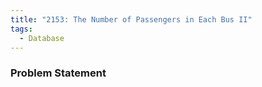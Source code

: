 ```yaml
---
title: "2153: The Number of Passengers in Each Bus II"
tags:
  - Database
---
```

### Problem Statement

